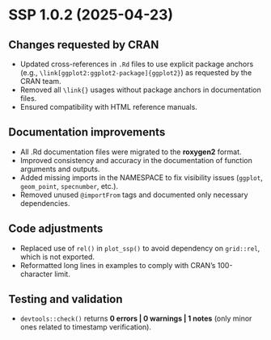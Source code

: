 
# SSP 1.0.2 (2025-04-23)

## Changes requested by CRAN

- Updated cross-references in `.Rd` files to use explicit package
  anchors (e.g., `\link[ggplot2:ggplot2-package]{ggplot2}`) as requested
  by the CRAN team.
- Removed all `\link{}` usages without package anchors in documentation
  files.
- Ensured compatibility with HTML reference manuals.

## Documentation improvements

- All .Rd documentation files were migrated to the **roxygen2** format.
- Improved consistency and accuracy in the documentation of function
  arguments and outputs.
- Added missing imports in the NAMESPACE to fix visibility issues
  (`ggplot`, `geom_point`, `specnumber`, etc.).
- Removed unused `@importFrom` tags and documented only necessary
  dependencies.

## Code adjustments

- Replaced use of `rel()` in `plot_ssp()` to avoid dependency on
  `grid::rel`, which is not exported.
- Reformatted long lines in examples to comply with CRAN’s 100-character
  limit.

## Testing and validation

- `devtools::check()` returns **0 errors \| 0 warnings \| 1 notes**
  (only minor ones related to timestamp verification).
